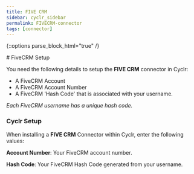 ```yaml
---
title: FIVE CRM
sidebar: cyclr_sidebar
permalink: FIVECRM-connector
tags: [connector]
---
```

{::options parse_block_html="true" /}
<section class="card">
# FiveCRM Setup

You need the following details to setup the **FIVE CRM** connector in Cyclr:

- A FiveCRM Account
- A FiveCRM Account Number
- A FiveCRM 'Hash Code' that is associated with your username.

_Each FiveCRM username has a unique hash code._

### Cyclr Setup

When installing a **FIVE CRM** Connector within Cyclr, enter the following values:

**Account Number**: Your FiveCRM account number.

**Hash Code**: Your FiveCRM Hash Code generated from your username.

</section>
